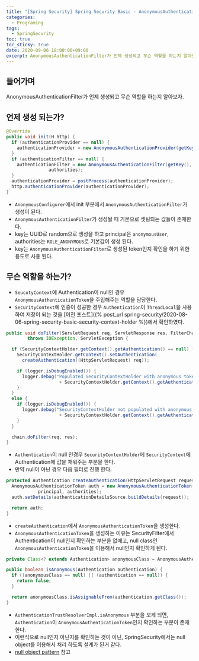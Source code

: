 ```yaml
---
title: "[Spring Security] Spring Security Basic - AnonymousAuthenticationFilter" 
categories:
  - Programing
tags:
  - SpringSecurity
toc: true
toc_sticky: true
date: 2020-09-06 18:00:00+09:00
excerpt: AnonymousAuthenticationFilter가 언제 생성되고 무슨 역할을 하는지 알아보자.
---
```


## 들어가며
AnonymousAuthenticationFilter가 언제 생성되고 무슨 역할을 하는지 알아보자.

## 언제 생성 되는가?

```java
@Override
public void init(H http) {
  if (authenticationProvider == null) {
    authenticationProvider = new AnonymousAuthenticationProvider(getKey());
  }
  if (authenticationFilter == null) {
    authenticationFilter = new AnonymousAuthenticationFilter(getKey(), principal,
				authorities);
  }
  authenticationProvider = postProcess(authenticationProvider);
  http.authenticationProvider(authenticationProvider);
}
```

- `AnonymousConfigurer`에서 init 부분에서 `AnonymousAuthenticationFilter`가 생성이 된다.
- `AnonymousAuthenticationFilter`가 생성될 때 기본으로 셋팅되는 값들이 존재한다.
- key는 UUID로 random으로 생성을 하고 principal은 `anonymousUser`, authorities는 `ROLE_ANONYMOUS`로 기본값이 생성 된다.
- key는 `AnonymousAuthenticationFilter`로 생성된 token인지 확인을 하기 위한 용도로 사용 된다.

## 무슨 역할을 하는가?
- `SeucotyContext`에 Authentication이 null인 경우 `AnonymousAuthenticationToken`을 주입해주는 역할을 담당한다.
- `SecurityContext`에 인증이 성공한 경우 `Authentication`이 `ThreadLocal`을 사용하여 저장이 되는 것을 [이전 포스트]({% post_url spring-security/2020-08-06-spring-security-basic-security-context-holder %})에서 확인하였다.


```java
public void doFilter(ServletRequest req, ServletResponse res, FilterChain chain)
		throws IOException, ServletException {

  if (SecurityContextHolder.getContext().getAuthentication() == null) {
    SecurityContextHolder.getContext().setAuthentication(
      createAuthentication((HttpServletRequest) req));

    if (logger.isDebugEnabled()) {
      logger.debug("Populated SecurityContextHolder with anonymous token: '"
					+ SecurityContextHolder.getContext().getAuthentication() + "'");
    }
  }
  else {
    if (logger.isDebugEnabled()) {
      logger.debug("SecurityContextHolder not populated with anonymous token, as it already contained: '"
					+ SecurityContextHolder.getContext().getAuthentication() + "'");
    }
  }

  chain.doFilter(req, res);
}
```
- `Authentication`이 null 인경우 `SecurityContextHolder`에 `SecurityContext`에 Authentication에 값을
채워주는 부분을 한다.
- 만약 null이 아닌 경우 다음 필터로 진행 한다.

```java
protected Authentication createAuthentication(HttpServletRequest request) {
  AnonymousAuthenticationToken auth = new AnonymousAuthenticationToken(key,
			principal, authorities);
  auth.setDetails(authenticationDetailsSource.buildDetails(request));

  return auth;
}
```
- `createAuthentication`에서 `AnonymousAuthenticationToken`을 생성한다.
- `AnonymousAuthenticationToken`을 생성하는 이유는 SecurityFilter에서 Authentication이 null인지 확인하는 부분을 없애고, null class인 `AnonymousAuthenticationToken`을 이용해서
null인지 확인하게 된다.

```java
private Class<? extends Authentication> anonymousClass = AnonymousAuthenticationToken.class;

public boolean isAnonymous(Authentication authentication) {
  if ((anonymousClass == null) || (authentication == null)) {
    return false;
  }

  return anonymousClass.isAssignableFrom(authentication.getClass());
}
```

- `AuthenticationTrustResolverImpl.isAnonymous` 부분을 보게 되면, `Authentication`이
 `AnonymousAuthenticationToken`인지 확인하는 부분이 존재한다.
- 이런식으로 null인지 아닌지를 확인하는 것이 아닌, SpringSecurity에서는 null object를 이용해서 처리 하도록 설계가 된거 같다.
- [null object pattern](https://en.wikipedia.org/wiki/Null_object_pattern) 참고


